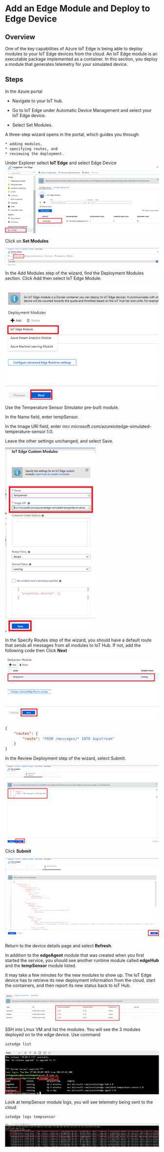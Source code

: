 # Add an Edge Module and Deploy to Edge Device

## Overview

One of the key capabilities of Azure IoT Edge is being able to deploy modules to your IoT Edge devices from the cloud. An IoT Edge module is an executable package implemented as a container. In this section, you deploy a module that generates telemetry for your simulated device.

## Steps

In the Azure portal

* Navigate to your IoT hub.

* Go to IoT Edge under Automatic Device Management and select your IoT Edge device.

* Select Set Modules.
  
A three-step wizard opens in the portal, which guides you through

    * adding modules,
    * specifying routes, and
    * reviewing the deployment.

Under Explorer select **IoT Edge** and select Edge Device
![Edge Device](/edgemodule/images/01_iot_edge_device.png)

Click on **Set Modules**

![Set Modules](/edgemodule/images/02_iot_edge_set_modules.png)

In the Add Modules step of the wizard, find the Deployment Modules section. Click Add then select IoT Edge Module.

![Add Edge Module](/edgemodule/images/03_edge_module.png)

Use the Temperature Sensor Simulator pre-built module.

In the Name field, enter tempSensor.

In the Image URI field, enter mcr.microsoft.com/azureiotedge-simulated-temperature-sensor:1.0.

Leave the other settings unchanged, and select Save.

![Temp Sensor](/edgemodule/images/04_edge_tempsensor.png)

In the Specify Routes step of the wizard, you should have a default route that sends all messages from all modules to IoT Hub. If not, add the following code then Click **Next**

![Modules Runing](/edgemodule/images/05_edge_module_running.png)

```json
{
    "routes": {
        "route": "FROM /messages/* INTO $upstream"
    }
}
```

In the Review Deployment step of the wizard, select Submit.

![routes](/edgemodule/images/06_edge_module_routes.png)

Click **Submit**

![Submit](/edgemodule/images/07_edge_module_submit.png)

Return to the device details page and select **Refresh**.

In addition to the **edgeAgent** module that was created when you first started the service, you should see another runtime module called **edgeHub** and the **tempSensor** module listed.

It may take a few minutes for the new modules to show up. The IoT Edge device has to retrieve its new deployment information from the cloud, start the containers, and then report its new status back to IoT Hub.

![modules](/edgemodule/images/08_edge_module_deployed.png)

SSH into Linux VM and list the modules. You will see the 3 modules deployed on to the edge device. Use command

```linux
iotedge list
```

![modules](/edgemodule/images/09_edge_deployed_modules.png)

Look at tempSensor module logs, you will see telemetry being sent to the cloud

```linux
iotedge logs tempsensor
```

![telemetry](/edgemodule/images/10_edge_telemetry.png)